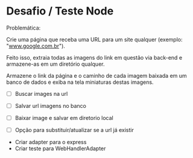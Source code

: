 # Desafio / Teste Node

Problemática:

Crie uma página que receba uma URL para um site qualquer (exemplo: "www.google.com.br"). 

Feito isso, extraia todas as imagens do link em questão via back-end e armazene-as em um diretório qualquer.

Armazene o link da página e o caminho de cada imagem baixada em um banco de dados e exiba na tela miniaturas destas imagens.


- [ ] Buscar images na url
- [ ] Salvar url imagens no banco
- [ ] Baixar image e salvar em diretorio local
- [ ] Opção para substituir/atualizar se a url já existir


- Criar adapter para o express
- Criar teste para WebHandlerAdapter
